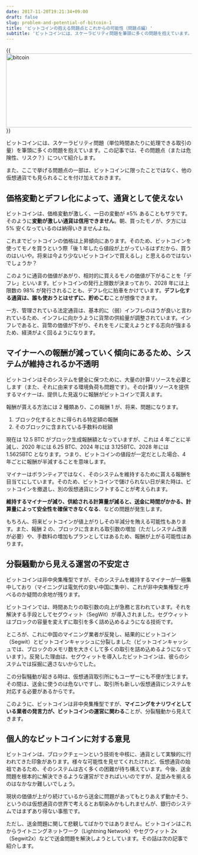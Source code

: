 ```yaml
---
date: 2017-11-20T19:21:34+09:00
draft: false
slug: problem-and-potential-of-bitcoin-1
title: 'ビットコインの抱える問題点とこれからの可能性（問題点編）'
subtitle: 'ビットコインには、スケーラビリティ問題を筆頭に多くの問題を抱えています。ビットコインに投資する前にこれからのリスク案件として押さえておきましょう。'
---
```


{{<img src="/images/2017/11/bitcoin.svg" width="728" height="200" alt="bitcoin">}}

ビットコインには、スケーラビリティ問題（単位時間あたりに処理できる取引の量）を筆頭に多くの問題を抱えています。この記事では、その問題点（または危険性、リスク？）について紹介します。

また、ここで挙げる問題点の一部は、ビットコインに限ったことではなく、他の仮想通貨でも見られることを付け加えておきます。

## 価格変動とデフレ化によって、通貨として使えない

ビットコインは、価格変動が激しく、一日の変動が ±5% あることもザラです。そのように**変動が激しい通貨は信用できません**。朝、買ったモノが、夕方には 5% 安くなっているのは納得いきませんよね。

これまでビットコインの価格は上昇傾向にあります。そのため、ビットコインを使ってモノを買うという際「後 1 年したら値段が上がっているはずだから、買うのはいいや。将来は今より少ないビットコインで買えるし」と思えるのではないでしょうか？

このように通貨の価値があがり、相対的に買えるモノの価値が下がることを「デフレ」といいます。ビットコインの発行上限数が決まっており、2028 年には上限数の 98% が発行されることも、デフレ化に拍車をかけています。**デフレ化する通貨は、誰も使おうとはせずに、貯めこむ**ことが想像できます。

一方、管理されている法定通貨は、基本的に（弱）インフレのほうが良いと言われているため、インフレに向かうように貨幣の供給量が調整されています。インフレであると、貨幣の価値が下がり、それをモノに変えようとする志向が強まるため、経済がよく回るようになります。

## マイナーへの報酬が減っていく傾向にあるため、システムが維持されるか不透明

ビットコインはそのシステムを健全に保つために、大量の計算リソースを必要とします（また、それに由来する環境負荷も問題です）。その計算リソースを提供するマイナーは、提供した見返りに報酬がビットコインで貰えます。

報酬が貰える方法には 2 種類あり、この報酬 1 が、将来、問題になります。

1. ブロック化するときに得られる特定額の報酬
2. そのブロックに含まれている手数料の総額

現在は 12.5 BTC がブロック生成報酬額となっていますが、これは 4 年ごとに半減し、2020 年には 6.25 BTC、2024 年には 3.125BTC、2028 年には 1.5625BTC となります。つまり、ビットコインの値段が一定だとした場合、4 年ごとに報酬が半減することを意味します。

マイナーはボランティアではなく、そのシステムを維持するために貰える報酬を目当てにしています。そのため、ビットコインで儲けられない日が来た時は、ビットコインを撤退し、別の仮想通貨にシフトすることが考えられます。

**維持するマイナーが減り、供給される計算量が減ると、送金に時間がかかる、計算量によって安全性を確保できなくなる**、などの問題が発生します。

もちろん、将来ビットコインが値上がりしその半減分を賄える可能性もあります。また、報酬 2 の、ブロックに含まれる取引数の増加（ただしシステム改善が必要）や、手数料の増加もプランとしてはあるため、報酬が上がる可能性はあります。

## 分裂騒動から見える運営の不安定さ

ビットコインは非中央集権型ですが、そのシステムを維持するマイナーが一極集中しており（マイニングは電気代の安い中国に集中）、これが非中央集権型と呼べるのか疑問の余地が残ります。

ビットコインでは、時間あたりの取引数の向上が急務と言われています。それを解決する手段としてセグウィット（SegWit）が導入されました。セグウィットはブロックの容量を変えずに取引を多く詰め込めるようになる技術です。

ところが、これに中国のマイニング業者が反発し、結果的にビットコイン（Segwit）とビットコインキャッシュに分裂しました（ビットコインキャッシュでは、ブロックのメモリ数を大きくして多くの取引を詰め込めるようになっています）。反発した理由は、セグウィットを導入したビットコインは、彼らのシステムでは採掘に適さないからでした。

この分裂騒動が起きる時は、仮想通貨取引所にもユーザーにも不便が生じます。その間は、送金に使うのは危ないですし、取引所も新しい仮想通貨にシステムを対応する必要があるからです。

このように、ビットコインは非中央集権型ですが、**マイニングをナリワイとしている業者の発言力が、ビットコインの運営に関わる**ことが、分裂騒動から見えてきます。

## 個人的なビットコインに対する意見

ビットコインは、ブロックチェーンという技術を中核に、通貨として実験的に行われてきた印象があります。様々な可能性を見せてくれたけれど、仮想通貨の始祖であるため、そのシステムは古く多くの困難が待ち構えています。今後、送金問題を根本的に解決できるような運営ができればいいのですが、足並みを揃えるのはなかなか難しいでしょう。

現状の価値が上がり続けているから送金に問題があってもとりあえず動かそう、というのは仮想通貨の世界で考えるとお馴染みかもしれませんが、銀行のシステムではまずあり得ない事態です。

ただし、送金問題に関して悲観してばかりではありません。ビットコインはこれからライトニングネットワーク（Lightning Network）やセグウィット 2x（Segwit2x）などで送金問題を解決しようとしています。その話は次の記事で紹介します。
